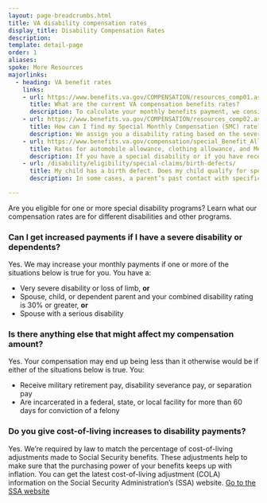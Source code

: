 ```yaml
---
layout: page-breadcrumbs.html
title: VA disability compensation rates
display_title: Disability Compensation Rates
description:
template: detail-page
order: 1
aliases:
spoke: More Resources
majorlinks:
  - heading: VA benefit rates
    links:
    - url: https://www.benefits.va.gov/COMPENSATION/resources_comp01.asp
      title: What are the current VA compensation benefits rates?
      description: To calculate your monthly benefits payment, we consider several things, including whether you have a spouse or children as well as other factors.
    - url: https://www.benefits.va.gov/COMPENSATION/resources_comp02.asp
      title: How can I find my Special Monthly Compensation (SMC) rate?
      description: We assign you a disability rating based on the severity of your disability. We use this rating to determine your Special Monthly Compensation (SMC) rate.
    - url: https://www.benefits.va.gov/compensation/special_Benefit_Allowances_2018.asp
      title: Rates for automobile allowance, clothing allowance, and Medal of Honor recipients
      description: If you have a special disability or if you have received a Medal of Honor, you may be eligible for special disability benefits.
    - url: /disability/eligibility/special-claims/birth-defects/
      title: My child has a birth defect. Does my child qualify for special VA benefits?
      description: In some cases, a parent’s past contact with specific chemicals causes birth defects birth defect. If you served in South Vietnam or the Republic of Korea—and your child has spina bifida or certain other birth defects—your child may be able to get disability benefits.

---
```

<div class="va-introtext">

Are you eligible for one or more special disability programs? Learn what our compensation rates are for different disabilities and other programs.

</div>

### Can I get increased payments if I have a severe disability or dependents?

Yes. We may increase your monthly payments if one or more of the situations below  is true for you. You have a:
- Very severe disability or loss of limb, **or**
- Spouse, child, or dependent parent and your combined disability rating is 30% or greater, **or**
- Spouse with a serious disability

### Is there anything else that might affect my compensation amount?

Yes. Your compensation may end up being less than it otherwise would be if either of the situations below is true. You:
- Receive military retirement pay, disability severance pay, or separation pay
- Are incarcerated in a federal, state, or local facility for more than 60 days for conviction of a felony

### Do you give cost-of-living increases to disability payments?

Yes. We’re required by law to match the percentage of cost-of-living adjustments made to Social Security benefits. These adjustments help to make sure that the purchasing power of your benefits keeps up with inflation. You can get the latest cost-of-living adjustment (COLA) information on the Social Security Administration’s (SSA) website.
[Go to the SSA website](http://www.socialsecurity.gov/cola/)


